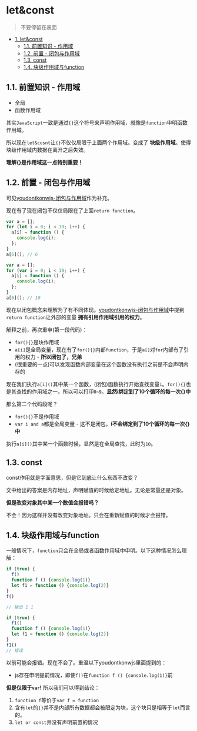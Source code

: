 # let&const
> 不要停留在表面

<!-- TOC -->

- [1. let&const](#1-letconst)
  - [1.1. 前置知识 - 作用域](#11-前置知识---作用域)
  - [1.2. 前置 - 闭包与作用域](#12-前置---闭包与作用域)
  - [1.3. const](#13-const)
  - [1.4. 块级作用域与function](#14-块级作用域与function)

<!-- /TOC -->

## 1.1. 前置知识 - 作用域

* 全局
* 函数作用域

其实`JavaScript`一致是通过`{}`这个符号来声明作用域，就像是`function`申明函数作用域。

所以现在`let&cosnt`让`{}`不仅仅局限于上面两个作用域。变成了 **块级作用域**。使得块级作用域内数据在离开之后失效。

**理解{}是作用域这一点特别重要！**

## 1.2. 前置 - 闭包与作用域

可见[youdontkonwjs-闭包与作用域]()作为补充。

现在有了现在闭包不仅仅局限在了上面`return function`。

```JavaScript
var a = [];
for (let i = 0; i < 10; i++) {
  a[i] = function () {
    console.log(i);
  };
}
a[6](); // 6
```

```JavaScript
var a = [];
for (var i = 0; i < 10; i++) {
  a[i] = function () {
    console.log(i);
  };
}
a[6](); // 10
```

现在以闭包概念来理解为了有不同体现。[youdontkonwjs-闭包与作用域]()中提到`return function`让外部的变量 **拥有引用作用域引用的权力**。

解释之前，再次重申(第一段代码)：

* `for(){}`是块作用域
* `a[i]`是全局变量，现在有了`for(){}`内部`function`，于是`a[]`对`for`内部有了引用的权力 - **所以闭包了，兄弟**
* (很重要的一点)可以发现函数内部变量在这个函数没有执行之前是不会声明内存的

现在我们执行`a[i]()`其中某一个函数，(闭包)函数执行开始查找变量`i`。`for(){}`也是其查找的作用域之一。所以可以打印`0~9`。**显然i绑定到了10个循环的每一次{}中**

那么第二个代码段呢？

* `for(){}`不是作用域
* `var i and a`都是全局变量 - 这不是闭包，**i不会绑定到了10个循环的每一次{}中**

执行`a[i]()`其中某一个函数时候，显然是在全局查找，此时为`10`。

## 1.3. const

const作用就是字面意思，但是它到底让什么东西不改变？

文中给出的答案是内存地址，声明赋值的时候给定地址。无论是常量还是对象。

**但是改变对象其中某一个数值会报错吗？**

不会！因为这样并没有改变对象地址。只会在重新赋值的时候才会报错。

## 1.4. 块级作用域与function

一般情况下，`function`只会在全局或者函数作用域中申明。以下这种情况怎么理解：

```JavaScript
if (true) {
  f()
  function f () {console.log(1)}
  let f1 = function () {console.log(2)}
}
f()

// 输出 1 1

if (true) {
  f1()
  function f () {console.log(1)}
  let f1 = function () {console.log(2)}
}
f1()
// 错误
```


以前可能会报错。现在不会了。重温以下youdontkonwjs里面提到的：

* js存在申明提前情况，即使`f()`在`function f () {console.log(1)}`前

**但是仅限于`var`!** 所以我们可以得到结论：

1. `function f`等价于`var f = function`
2. 含有`let`的`{}`并不是内部所有数据都会被限定为块，这个块只是相等于`let`而言的。
3. `let or const`并没有声明前置的情况

